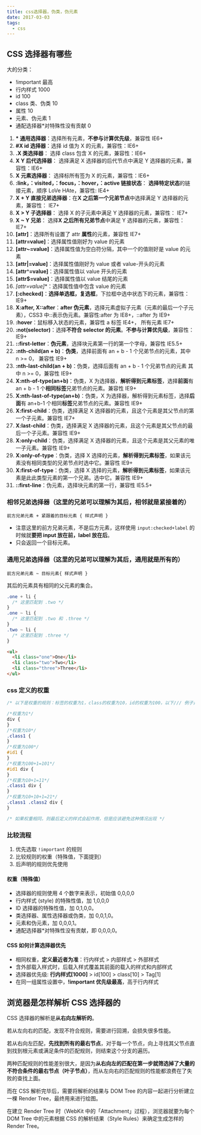```yaml
---
title: css选择器，伪类，伪元素
date: 2017-03-03
tags:
  - css
---
```


## CSS 选择器有哪些

大的分类：

- !important 最高
- 行内样式 1000
- id 100
- class 类、伪类 10
- 属性 10
- 元素、伪元素 1
- 通配选择器\*对特殊性没有贡献 0

1. **\* 通用选择器**：选择所有元素，**不参与计算优先级**，兼容性 IE6+
2. **#X id 选择器**：选择 id 值为 X 的元素，兼容性：IE6+
3. **.X 类选择器**： 选择 class 包含 X 的元素，兼容性：IE6+
4. **X Y 后代选择器**： 选择满足 X 选择器的后代节点中满足 Y 选择器的元素，兼容性：IE6+
5. **X 元素选择器**： 选择标所有签为 X 的元素，兼容性：IE6+
6. **:link，：visited，：focus，：hover，：active 链接状态**： **选择特定状态**的链接元素，顺序 LoVe HAte，兼容性: IE4+
7. **X + Y 直接兄弟选择器**：在**X 之后第一个兄弟节点**中选择满足 Y 选择器的元素，兼容性： IE7+
8. **X > Y 子选择器**： 选择 X 的子元素中满足 Y 选择器的元素，兼容性： IE7+
9. **X ~ Y 兄弟**： 选择**X 之后所有兄弟节点**中满足 Y 选择器的元素，兼容性： IE7+
10. **[attr]**：选择所有设置了 attr **属性**的元素，兼容性 IE7+
11. **[attr=value]**：选择属性值刚好为 value 的元素
12. **[attr~=value]**：选择属性值为空白符分隔，其中一个的值刚好是 value 的元素
13. **[attr|=value]**：选择属性值刚好为 value 或者 value-开头的元素
14. **[attr^=value]**：选择属性值以 value 开头的元素
15. **[attr$=value]**：选择属性值以 value 结尾的元素
16. **[attr*=value]**：选择属性值中包含 value 的元素
17. **[:checked]**：**选择单选框，复选框**，下拉框中选中状态下的元素，兼容性：IE9+
18. **X:after, X::after**：**after 伪元素**，选择元素虚拟子元素（元素的最后一个子元素），CSS3 中::表示伪元素。兼容性:after 为 IE8+，::after 为 IE9+
19. **:hover**：鼠标移入状态的元素，兼容性 a 标签 IE4+， 所有元素 IE7+
20. **:not(selector)**：选择**不符合 selector 的元素**。**不参与计算优先级**，兼容性：IE9+
21. **::first-letter**：**伪元素**，选择块元素第一行的第一个字母，兼容性 IE5.5+
22. **:nth-child(an + b)**：**伪类**，选择前面有 an + b - 1 个兄弟节点的元素，其中 n
    &gt;= 0， 兼容性 IE9+
23. **:nth-last-child(an + b)**：伪类，选择后面有 an + b - 1 个兄弟节点的元素
    其中 n &gt;= 0，兼容性 IE9+
24. **X:nth-of-type(an+b)**：伪类，X 为选择器，**解析得到元素标签**，选择**前面**有 an + b - 1 个**相同标签**兄弟节点的元素。兼容性 IE9+
25. **X:nth-last-of-type(an+b)**：伪类，X 为选择器，解析得到元素标签，选择**后面**有 an+b-1 个相同**标签**兄弟节点的元素。兼容性 IE9+
26. **X:first-child**：伪类，选择满足 X 选择器的元素，且这个元素是其父节点的第一个子元素。兼容性 IE7+
27. **X:last-child**：伪类，选择满足 X 选择器的元素，且这个元素是其父节点的最后一个子元素。兼容性 IE9+
28. **X:only-child**：伪类，选择满足 X 选择器的元素，且这个元素是其父元素的唯一子元素。兼容性 IE9+
29. **X:only-of-type**：伪类，选择 X 选择的元素，**解析得到元素标签**，如果该元素没有相同类型的兄弟节点时选中它。兼容性 IE9+
30. **X:first-of-type**：伪类，选择 X 选择的元素，**解析得到元素标签**，如果该元素是此此类型元素的第一个兄弟。选中它。兼容性 IE9+
31. **::first-line**：伪元素，选择块元素的第一行，兼容性 IE5.5+

### 相邻兄弟选择器（这里的兄弟可以理解为其后，相邻就是紧接着的）

`前方兄弟元素 + 紧跟着的目标元素 { 样式声明 }`

- 注意这里的前方兄弟元素，不是后方元素，这样使用 `input:checked+label` 的时候就**要把 input 放在前，label 放在后**。
- 只会返回一个目标元素。

### 通用兄弟选择器（这里的兄弟可以理解为其后，通用就是所有的）

`前方兄弟元素 ~ 目标元素{ 样式声明 }`

其后的元素具有相同的父元素的集合。

```css
.one + li {
  /* 这里匹配到 .two */
}
.one ~ li {
  /* 这里匹配到 .two 和 .three */
}
.two ~ li {
  /* 这里匹配到 .three */
}
```

```html
<ul>
  <li class="one">One</li>
  <li class="two">Two</li>
  <li class="three">Three</li>
</ul>
```

### css 定义的权重

```css
/* 以下是权重的规则：标签的权重为1，class的权重为10，id的权重为100，以下/// 例子是演示各种定义的权重值： */

/*权重为1*/
div {
}
/*权重为10*/
.class1 {
}
/*权重为100*/
#id1 {
}
/*权重为100+1=101*/
#id1 div {
}
/*权重为10+1=11*/
.class1 div {
}
/*权重为10+10+1=21*/
.class1 .class2 div {
}

/* 如果权重相同，则最后定义的样式会起作用，但是应该避免这种情况出现 */
```

### 比较流程

1. 优先选取 `!important` 的规则
2. 比较规则的权重（特殊值，下面提到）
3. 后声明的规则优先使用

#### 权重（特殊值）

- 选择器的规则使用 4 个数字来表示，初始值 0,0,0,0
- 行内样式 (style) 的特殊性值，加 1,0,0,0
- ID 选择器的特殊性值，加 0,1,0,0。
- 类选择器、属性选择器或伪类，加 0,0,1,0。
- 元素和伪元素，加 0,0,0,1。
- 通配选择器\*对特殊性没有贡献，即 0,0,0,0。

#### CSS 如何计算选择器优先

- 相同权重，**定义最近者为准**：行内样式 > 内部样式 > 外部样式
- 含外部载入样式时，后载入样式覆盖其前面的载入的样式和内部样式
- 选择器优先级: **行内样式[1000]** > id[100] > class[10] > Tag[1]
- 在同一组属性设置中，**!important 优先级最高**，高于行内样式

## 浏览器是怎样解析 CSS 选择器的

CSS 选择器的解析是**从右向左解析的**。

若从左向右的匹配，发现不符合规则，需要进行回溯，会损失很多性能。

若从右向左匹配，**先找到所有的最右节点**，对于每一个节点，向上寻找其父节点直到找到根元素或满足条件的匹配规则，则结束这个分支的遍历。

两种匹配规则的性能差别很大，是因为**从右向左的匹配在第一步就筛选掉了大量的不符合条件的最右节点（叶子节点）**，而从左向右的匹配规则的性能都浪费在了失败的查找上面。

而在 CSS 解析完毕后，需要将解析的结果与 DOM Tree 的内容一起进行分析建立一棵 Render Tree，最终用来进行绘图。

在建立 Render Tree 时（WebKit 中的「Attachment」过程），浏览器就要为每个 DOM Tree 中的元素根据 CSS 的解析结果（Style Rules）来确定生成怎样的 Render Tree。
